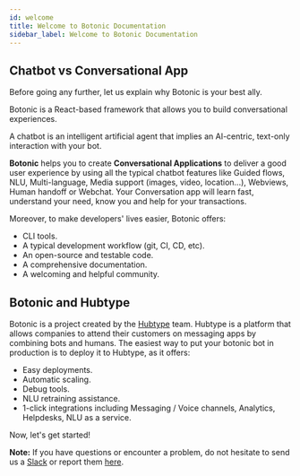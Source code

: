 ```yaml
---
id: welcome
title: Welcome to Botonic Documentation
sidebar_label: Welcome to Botonic Documentation
---
```


## Chatbot vs Conversational App

Before going any further, let us explain why Botonic is your best ally.

Botonic is a React-based framework that allows you to build conversational experiences.

A chatbot is an intelligent artificial agent that implies an AI-centric, text-only interaction with your bot.

**Botonic** helps you to create **Conversational Applications** to deliver a good user experience by using all the typical chatbot features like Guided flows, NLU, Multi-language, Media support (images, video, location...), Webviews, Human handoff or Webchat. Your Conversation app will learn fast, understand your need, know you and help for your transactions.

Moreover, to make developers' lives easier, Botonic offers:

- CLI tools.
- A typical development workflow (git, CI, CD, etc).
- An open-source and testable code.
- A comprehensive documentation.
- A welcoming and helpful community.

## Botonic and Hubtype

Botonic is a project created by the [Hubtype](https://hubtype.com) team. Hubtype is a platform that allows companies to attend their customers on messaging apps by combining bots and humans.
The easiest way to put your botonic bot in production is to deploy it to Hubtype, as it offers:

- Easy deployments.
- Automatic scaling.
- Debug tools.
- NLU retraining assistance.
- 1-click integrations including Messaging / Voice channels, Analytics, Helpdesks, NLU as a service.

Now, let's get started!

**Note:** If you have questions or encounter a problem, do not hesitate to send us a [Slack](http://botonic.slack.com) or report them [here](https://github.com/hubtype/botonic/issues).

